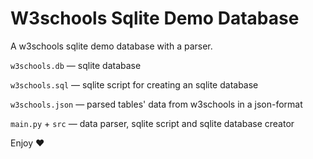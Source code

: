 # W3schools Sqlite Demo Database
A w3schools sqlite demo database with a parser.

`w3schools.db` — sqlite database

`w3schools.sql` — sqlite script for creating an sqlite database

`w3schools.json` — parsed tables' data from w3schools in a json-format

`main.py` + `src` — data parser, sqlite script and sqlite database creator

Enjoy ❤️
